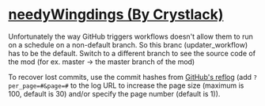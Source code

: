 # [needyWingdings (By Crystlack)](https://github.com/Crystlack/needyWingdings)

Unfortunately the way GitHub triggers workflows doesn't allow them to run on a schedule on a non-default branch. So this branc (updater_workflow) has to be the default. Switch to a different branch to see the source code of the mod (for ex. master -> the master branch of the mod)

To recover lost commits, use the commit hashes from [GitHub's reflog](https://api.github.com/repos/KtaneModules/needyWingdings-Crystlack/events) (add `?per_page=#&page=#` to the log URL to increase the page size (maximum is 100, default is 30) and/or specify the page number (default is 1)).
